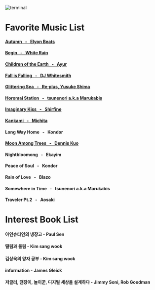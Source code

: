 ![terminal](https://github.com/CherryBIossom/CherryBIossom/assets/54832648/5fe85511-0c47-4244-9bc4-3c9f4093af81)
# Favorite Music List
#### [Autumn &nbsp; - &nbsp; Elyon Beats](https://www.youtube.com/watch?v=zR1bwLZXvX8&ab_channel=ElyonBeats-Topic)
#### [Begin &nbsp; - &nbsp; White Rain](https://www.youtube.com/watch?v=kKpucEMRfbQ&ab_channel=WhiteRain-Topic)
#### [Children of the Earth &nbsp; - &nbsp; Ayur](https://www.youtube.com/watch?v=7PKDiWU2WHY&ab_channel=loveitrabbit)
#### [Fall is Falling &nbsp; - &nbsp; DJ Whitesmith](https://www.youtube.com/watch?v=wPhKDM-E8K4&ab_channel=suchagreatname)
#### [Glittering Sea &nbsp; - &nbsp; Re;plus, Yusuke Shima](https://www.youtube.com/watch?v=SJUF-_qM640&ab_channel=re%3Aplus%C3%97YusukeShima-Topic)
#### [Horomai Station &nbsp; - &nbsp; tsunenori a.k.a Marukabis](https://www.youtube.com/watch?v=tbbr49lGrHw&ab_channel=Tsunenori)
#### [Imaginary Kiss &nbsp; - &nbsp; Shirfine](https://www.youtube.com/watch?v=jRQBXmkLVaY&ab_channel=Shirfine-Topic)
#### [Kankami &nbsp; - &nbsp; Michita](https://www.youtube.com/watch?v=3b326vPOx5I&ab_channel=MICHITA-Topic)
#### Long Way Home &nbsp; - &nbsp; Kondor
#### [Moon Among Trees &nbsp; - &nbsp; Dennis Kuo](https://www.youtube.com/watch?v=j2TIbi7uNGk&ab_channel=DennisKuo-Topic)
#### Nightbloomong &nbsp; - &nbsp; Ekayim
#### Peace of Soul &nbsp; - &nbsp; Kondor
#### Rain of Love &nbsp; - &nbsp; Blazo
#### Somewhere in Time &nbsp; - &nbsp; tsunenori a.k.a Marukabis
#### Traveler Pt.2 &nbsp; - &nbsp; Aosaki






# Interest Book List
#### 아인슈타인의 냉장고 - Paul Sen
#### 떨림과 울림 - Kim sang wook
#### 김상욱의 양자 공부 - Kim sang wook
#### information - James Gleick
#### 저글러, 땜장이, 놀이꾼, 디지털 세상을 설계하다 - Jimmy Soni, Rob Goodman

